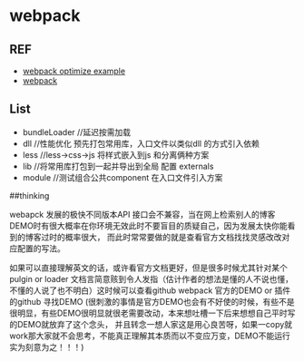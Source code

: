 # webpack 


## REF
- [webpack optimize example](https://github.com/advence-liz/webpack-optimize-example)
- [webpack](https://github.com/webpack/webpack)
## List
- bundleLoader //延迟按需加载
- dll  //性能优化 预先打包常用库，入口文件以类似dll 的方式引入依赖
- less //less->css->js 将样式嵌入到js 和分离俩种方案
- lib  //将常用库打包到一起并导出到全局 配置 externals
- module //测试组合公共component 在入口文件引入方案

##thinking

webapck 发展的极快不同版本API 接口会不兼容，当在网上检索别人的博客DEMO时有很大概率在你环境无效此时不要盲目的质疑自己，因为发展太快你能看到的博客过时的概率很大，
而此时常常要做的就是查看官方文档找找灵感改改对应配置的写法。

如果可以直接理解英文的话，或许看官方文档更好，但是很多时候尤其针对某个pulgin or loader 文档言简意赅到令人发指（估计作者的想法是懂的人不说也懂，不懂的人说了也不明白）这时候可以查看github webpack 官方的DEMO or 插件的github 寻找DEMO (很刺激的事情是官方DEMO也会有不好使的时候，有些不是很明显，有些DEMO很明显就很老需要改动，本来想吐槽一下后来想想自己平时写的DEMO就放弃了这个念头，
并且转念一想人家这是用心良苦呀，如果一copy就work那大家就不会思考，不能真正理解其本质而以不变应万变，DEMO不能运行实为刻意为之！！！)